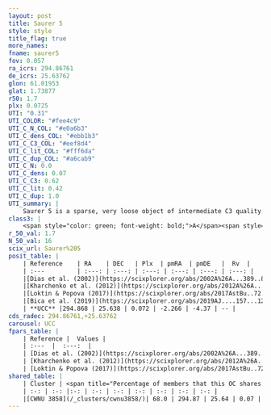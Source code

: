 ```yaml
---
layout: post
title: Saurer 5
style: style
title_flag: true
more_names: 
fname: saurer5
fov: 0.057
ra_icrs: 294.86761
de_icrs: 25.63762
glon: 61.01953
glat: 1.73877
r50: 1.7
plx: 0.0725
UTI: "0.31"
UTI_COLOR: "#fee4c9"
UTI_C_N_COL: "#e0a6b3"
UTI_C_dens_COL: "#ebb1b3"
UTI_C_C3_COL: "#eef8d4"
UTI_C_lit_COL: "#fff6da"
UTI_C_dup_COL: "#a6cab9"
UTI_C_N: 0.0
UTI_C_dens: 0.07
UTI_C_C3: 0.62
UTI_C_lit: 0.42
UTI_C_dup: 1.0
UTI_summary: |
    Saurer 5 is a sparse, very loose object of intermediate C3 quality. It is poorly studied in the literature, with no articles listed in the last 6 years. This object shares a significant percentage of members with a later reported entry.<br><br><span style="color: #99180f; font-weight: bold;">Warning: </span>contains less than 25 stars with <i>P>0.5</i> estimated.
class3: |
    <span style="color: green; font-weight: bold;">A</span><span style="color: red; font-weight: bold;">C</span>
r_50_val: 1.7
N_50_val: 16
scix_url: Saurer%205
posit_table: |
    | Reference    | RA    | DEC   | Plx  | pmRA  | pmDE   |  Rv  |
    | :---         | :---: | :---: | :---: | :---: | :---: | :---: |
    |[Dias et al. (2002)](https://scixplorer.org/abs/2002A%26A...389..871D) | 294.879 | 25.645 | -- | -6.11 | 5.06 | -- |
    |[Kharchenko et al. (2012)](https://scixplorer.org/abs/2012A%26A...543A.156K) | 294.896 | 25.652 | -- | -1.41 | -3.17 | -- |
    |[Loktin & Popova (2017)](https://scixplorer.org/abs/2017AstBu..72..257L) | 294.885 | 25.652 | -- | -1.397 | -4.444 | -- |
    |[Bica et al. (2019)](https://scixplorer.org/abs/2019AJ....157...12B) | 294.883 | 25.642 | -- | -- | -- | -- |
    | **UCC** |294.868 | 25.638 | 0.072 | -2.266 | -4.37 | -- | 
cds_radec: 294.86761,+25.63762
carousel: UCC
fpars_table: |
    | Reference |  Values |
    | :---  |  :---:  |
    | [Dias et al. (2002)](https://scixplorer.org/abs/2002A%26A...389..871D) | `E(B-V)=1.15, Dist=8329.0, Age=9.05` |
    | [Kharchenko et al. (2012)](https://scixplorer.org/abs/2012A%26A...543A.156K) | `e_bv=1.208, distance=5276, log_age=8.87` |
    | [Loktin & Popova (2017)](https://scixplorer.org/abs/2017AstBu..72..257L) | `E(B-V)=0.677, Dmod=11.617, logt=8.4` |
shared_table: |
    | Cluster | <span title="Percentage of members that this OC shares with the ones listed">%</span>   | RA   | DEC   | Plx   | pmRA  | pmDE  | Rv | UTI |
    | :-: | :-: |:-: | :-: | :-: | :-: | :-: | :-: | :-: |
    |[CWNU 3858](/_clusters/cwnu3858/)| 68.0 | 294.87 | 25.64 | 0.07 | -2.15 | -4.26 | -75.92 |0.41 |
---
```

